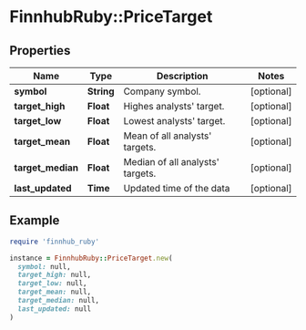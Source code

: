 # FinnhubRuby::PriceTarget

## Properties

| Name | Type | Description | Notes |
| ---- | ---- | ----------- | ----- |
| **symbol** | **String** | Company symbol. | [optional] |
| **target_high** | **Float** | Highes analysts&#39; target. | [optional] |
| **target_low** | **Float** | Lowest analysts&#39; target. | [optional] |
| **target_mean** | **Float** | Mean of all analysts&#39; targets. | [optional] |
| **target_median** | **Float** | Median of all analysts&#39; targets. | [optional] |
| **last_updated** | **Time** | Updated time of the data | [optional] |

## Example

```ruby
require 'finnhub_ruby'

instance = FinnhubRuby::PriceTarget.new(
  symbol: null,
  target_high: null,
  target_low: null,
  target_mean: null,
  target_median: null,
  last_updated: null
)
```

